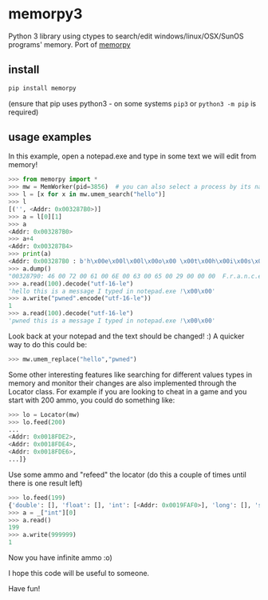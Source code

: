 # memorpy3

Python 3 library using ctypes to search/edit windows/linux/OSX/SunOS programs' memory.
Port of [memorpy](https://github.com/n1nj4sec/memorpy)

## install

```bash
pip install memorpy
```

(ensure that pip uses python3 - on some systems `pip3` or `python3 -m pip` is required)

## usage examples

In this example, open a notepad.exe and type in some text we will edit from memory!

```python
>>> from memorpy import *
>>> mw = MemWorker(pid=3856)  # you can also select a process by its name with the kwarg name=
>>> l = [x for x in mw.umem_search("hello")]
>>> l
[('', <Addr: 0x003287B0>)]
>>> a = l[0][1]
>>> a
<Addr: 0x003287B0>
>>> a+4
<Addr: 0x003287B4>
>>> print(a)
<Addr: 0x003287B0 : b'h\x00e\x00l\x00l\x00o\x00 \x00t\x00h\x00i\x00s\x00 \x00i\x00s\x00 \x00a\x00 \x00m\x00e\x00s\x00s\x00a\x00g\x00e\x00 \x00I\x00'>
>>> a.dump()
"00328790: 46 00 72 00 61 00 6E 00 63 00 65 00 29 00 00 00  F.r.a.n.c.e.)...\n003287A0: 00 00 00 00 00 00 00 00 F3 8F 57 0C 7F 6A 00 10  ..........W..j..\n003287B0: 63 00 6F 00 75 00 63 00 6F 00 75 00 20 00 74 00  c.o.u.c.o.u. .t.\n003287C0: 68 00 69 00 73 00 20 00 69 00 73 00 20 00 61 00  h.i.s. .i.s. .a.\n003287D0: 20 00 6D 00 65 00 73 00 73 00 61 00 67 00 65 00   .m.e.s.s.a.g.e.\n003287E0: 20 00 49 00 20 00 74 00 79 00 70 00 65 00 64 00   .I. .t.y.p.e.d.\n003287F0: 20 00 69 00 6E 00 20 00 6E 00 6F 00 74 00 65 00   .i.n. .n.o.t.e.\n00328800: 70 00 61 00 64 00 2E 00 65 00 78 00 65 00 20 00  p.a.d...e.x.e. .\n00328810: 21 00 00 00 00 00 00 00 00 00 00 00 00 00 00 00  !...............\n00328820: 00 00 00 00 00 00 00 00 00 00 00 00 00 00 00 00  ................\n00328830: 00 00 00 00 04 00 27 00 F7 8F 74 2B 6A 6A 00 00  ......'...t+jj..\n00328840: 30 7A 32 00 C0 8B 32 00 00 00 00 00 00 00 00 00  0z2...2.........\n00328850: 01 00 01 00 01 01 00 00 00 00 00 00 00 00 00 00  ................\n00328860: 00 00 00 00 00 00 00 00 00 00 00 00 00 00 00 00  ................\n00328870: 00 00 00 00 00 00 00 00 00 00 00 00 00 00 00 00  ................\n00328880: 00 00 00 00 00 00 00 00 00 00 00 00 00 00 00 00  ................\n00328890: 00 00 00 00 00 00 00 00 00 00 00 00 00 00 00 00  ................\n003288A0: 01 00 00 01 00 00 01 00 00 00 00 01 00 00 00 00  ................\n003288B0: 07 00 00 07 59 6A 00 00 B8 79 32 00 E8 35 32 00  ....Yj...y2..52.\n003288C0: 50 54 9D ED E6 EB 55 42 82 89 F8 A3 1E 68 72 28  PT....UB.....hr(\n003288D0: 03 00 00 03 7F 6A 00 00 C0 8B 32 00 E8 35 32 00  .....j....2..52.\n003288E0: AA BA 43 9F 5C 80 8F 67 E2 8F 75 3F 6E 6A 00 0C  ..C.\..g..u?nj..\n003288F0: F0 FE 30 00 70 FE 30 00 F0 FD 30 00 1D 17 ED 00  ..0.p.0...0.....\n00328900: B6 8F 75 6B 7B 6A 00 08 00 00 00 00 00 00 00 00  ..uk{j..........\n00328910: 11 10 0A 61 00 00 00 00 00 00 00 00 A0 00 00 00  ...a............\n00328920: 0D 00 00 00 00 00 00 00 00 00 00 00 00 00 00 00  ................\n00328930: 00 00 80 41 00 00 80 41 00 00 80 3D 00 00 80 3D  ...A...A...=...=\n00328940: 00 00 D0 00 00 00 30 00 1E FF 20 1F 00 00 00 00  ......0... .....\n00328950: 71 80 0E 00 30 00 30 00 30 00 30 00 30 00 30 00  q...0.0.0.0.0.0.\n00328960: 30 00 30 00 30 00 30 00 30 00 30 00 30 00 30 00  0.0.0.0.0.0.0.0.\n00328970: 30 00 30 00 30 00 30 00 30 00 30 00 30 00 30 00  0.0.0.0.0.0.0.0.\n00328980: 30 00 30 00 30 00 30 00 30 00 30 00 30 00 30 00  0.0.0.0.0.0.0.0."
>>> a.read(100).decode("utf-16-le")
'hello this is a message I typed in notepad.exe !\x00\x00'
>>> a.write("pwned".encode("utf-16-le"))
1
>>> a.read(100).decode("utf-16-le")
'pwned this is a message I typed in notepad.exe !\x00\x00'
```

Look back at your notepad and the text should be changed! :)
A quicker way to do this could be:

```python
>>> mw.umem_replace("hello","pwned")
```

Some other interesting features like searching for different values types in memory and monitor their changes are also implemented through the Locator class. For example if you are looking to cheat in a game and you start with 200 ammo, you could do something like:

```python
>>> lo = Locator(mw)
>>> lo.feed(200)
...
<Addr: 0x0018FDE2>,
<Addr: 0x0018FDE4>,
<Addr: 0x0018FDE6>,
...]}
```

Use some ammo and "refeed" the locator (do this a couple of times until there is one result left)

```python
>>> lo.feed(199)
{'double': [], 'float': [], 'int': [<Addr: 0x0019FAF0>], 'long': [], 'short': [], 'uint': [], 'ulong': [], 'ushort': []}
>>> a = _["int"][0]
>>> a.read()
199
>>> a.write(999999)
1
```

Now you have infinite ammo :o)

I hope this code will be useful to someone.

Have fun!
